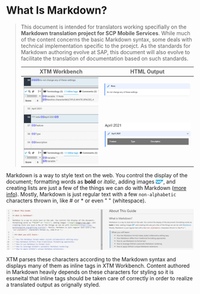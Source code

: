 # What Is Markdown?

> This document is intended for translators working specifially on the **Markdown translation project for SCP Mobile Services**. While much of the content concerns the basic Markdown syntax, some deals with technical implementation specific to the proejct. As the standards for Markdown authoring evolve at SAP, this document will also evolve to facilitate the translation of documentation based on such standards.
>
> | XTM Workbench | HTML Output |
> | --- | --- |
> | ![admonitions](images/admonitions_static_xtm.jpg) | ![admonitions](images/admonitions_static_html.jpg) |
> | ![admonitions coll](images/admonitions_collapsible_xtm.jpg) | ![admonitions coll](images/admonitions_collapsible_html.jpg) |

Markdown is a way to style text on the web. You control the display of the document; formatting words as **bold** or *italic*, adding images ![image](images/sap.jpg), and creating lists are just a few of the things we can do with Markdown ([more info](https://www.markdownguide.org/getting-started/)). Mostly, Markdown is just regular text with a few `non-alphabetic` characters thrown in, like # or * or even " " (whitespace).

![xtm and html](images/markdown.jpg)

XTM parses these characters according to the Markdown syntax and displays many of them as inline tags in XTM Workbench. Content authored in Markdown heavily depends on these characters for styling so it is essneital that inline tags should be taken care of correctly in order to realize a translated output as orignally styled.